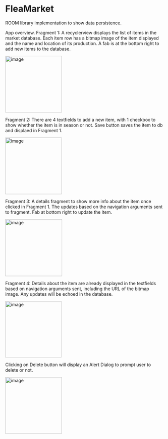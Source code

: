 # FleaMarket
ROOM library implementation to show data persistence.

App overview.
Fragment 1:
A recyclerview displays the list of items in the market database. 
Each item row has a bitmap image of the item displayed and the name and location of its production.
A fab is at the bottom right to add new items to the database.


<img width="179" alt="image" src="https://user-images.githubusercontent.com/38509636/191684632-e3ea9bc2-7067-483e-8cdc-cb565bc2425c.png">

Fragment 2:
There are 4 textfields to add a new item, with 1 checkbox to show whether the item is in season or not. 
Save button saves the item to db and displaed in Fragment 1.


<img width="179" alt="image" src="https://user-images.githubusercontent.com/38509636/191685149-3ec52759-2915-4a4c-8ea3-745590509e18.png">

Fragment 3:
A details fragment to show more info about the item once clicked in Fragment 1. The updates based on the navigation arguments sent to fragment.
Fab at bottom right to update the item.


<img width="180" alt="image" src="https://user-images.githubusercontent.com/38509636/191685666-1a6e1de6-fd3b-4b9b-b577-25c797b630e3.png">

Fragment 4:
Details about the item are already displayed in the textfields based on navigation arguments sent, including the URL of the bitmap image. 
Any updates will be echoed in the database.


<img width="178" alt="image" src="https://user-images.githubusercontent.com/38509636/191686294-2ec6a724-d62d-4e0f-bf79-c74c85025dde.png">

Clicking on Delete button will display an Alert Dialog to prompt user to delete or not.


<img width="179" alt="image" src="https://user-images.githubusercontent.com/38509636/191686846-ed4a6c0c-36f0-4c92-956b-62e1dbe8db8a.png">






